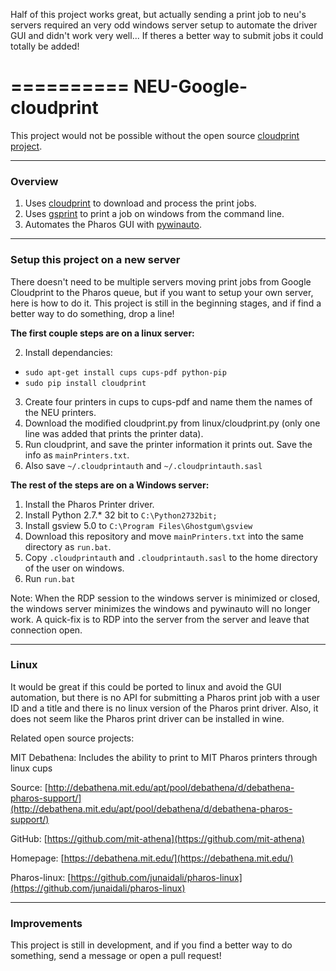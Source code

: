 Half of this project works great, but actually sending a print job to neu's servers required an very odd windows server setup to automate the driver GUI and didn't work very well... If theres a better way to submit jobs it could totally be added!

==========
NEU-Google-cloudprint
==========

This project would not be possible without the open source [cloudprint project](https://github.com/armooo/cloudprint).

-----

### Overview

1. Uses [cloudprint](https://github.com/armooo/cloudprint) to download and process the print jobs.
2. Uses [gsprint](http://pages.cs.wisc.edu/~ghost/gsview/gsprint.htm) to print a job on windows from the command line.
3. Automates the Pharos GUI with [pywinauto](https://code.google.com/p/pywinauto/). 

-----

### Setup this project on a new server

There doesn't need to be multiple servers moving print jobs from Google Cloudprint to the Pharos queue, but if you want to setup your own server, here is how to do it. This project is still in the beginning stages, and if find a better way to do something, drop a line!

**The first couple steps are on a linux server:**

2. Install dependancies:
 - `sudo apt-get install cups cups-pdf python-pip` 
 - `sudo pip install cloudprint` 
3. Create four printers in cups to cups-pdf and name them the names of the NEU printers.
4. Download the modified cloudprint.py from linux/cloudprint.py (only one line was added that prints the printer data). 
5. Run cloudprint, and save the printer information it prints out. Save the info as `mainPrinters.txt`.
6. Also save `~/.cloudprintauth` and `~/.cloudprintauth.sasl` 

**The rest of the steps are on a Windows server:**

1. Install the Pharos Printer driver.
2. Install Python 2.7.* 32 bit to `C:\Python2732bit;`
3. Install gsview 5.0 to `C:\Program Files\Ghostgum\gsview` 
4. Download this repository and move `mainPrinters.txt` into the same directory as `run.bat`.
5. Copy `.cloudprintauth` and `.cloudprintauth.sasl` to the home directory of the user on windows. 
6. Run `run.bat`

Note: When the RDP session to the windows server is minimized or closed, the windows server minimizes the windows and pywinauto will no longer work. A quick-fix is to RDP into the server from the server and leave that connection open. 

-----

### Linux

It would be great if this could be ported to linux and avoid the GUI automation, but there is no API for submitting a Pharos print job with a user ID and a title and there is no linux version of the Pharos print driver. Also, it does not seem like the Pharos print driver can be installed in wine.

Related open source projects:

MIT Debathena: Includes the ability to print to MIT Pharos printers through linux cups

Source: [http://debathena.mit.edu/apt/pool/debathena/d/debathena-pharos-support/](http://debathena.mit.edu/apt/pool/debathena/d/debathena-pharos-support/)

GitHub: [https://github.com/mit-athena](https://github.com/mit-athena)

Homepage: [https://debathena.mit.edu/](https://debathena.mit.edu/)

Pharos-linux: [https://github.com/junaidali/pharos-linux](https://github.com/junaidali/pharos-linux)


-----

### Improvements

This project is still in development, and if you find a better way to do something, send a message or open a pull request!
